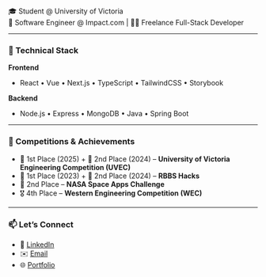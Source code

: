 🎓 Student @ University of Victoria  
💼 Software Engineer @ Impact.com | 🧑‍💻 Freelance Full-Stack Developer  

---

### 🚀 Technical Stack

**Frontend**
- React • Vue • Next.js • TypeScript • TailwindCSS • Storybook

**Backend**
- Node.js • Express • MongoDB • Java • Spring Boot
---

### 🏅 Competitions & Achievements

- 🥇 1st Place (2025) + 🥈 2nd Place (2024) – **University of Victoria Engineering Competition (UVEC)**
- 🥇 1st Place (2023) + 🥈 2nd Place (2024) – **RBBS Hacks**
- 🥈 2nd Place – **NASA Space Apps Challenge**
- 🎖️ 4th Place – **Western Engineering Competition (WEC)** 

---

### 📫 Let’s Connect

- 💼 [LinkedIn](https://linkedin.com/in/abdullahbinazeem)  
- ✉️ [Email](mailto:abdullahbinazeem06@gmail.com)  
- 🌐 [Portfolio](https://abdullahazeem.netlify.app)
